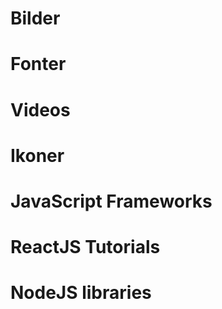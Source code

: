 

# Bilder

# Fonter

# Videos

# Ikoner

# JavaScript Frameworks

# ReactJS Tutorials

# NodeJS libraries

